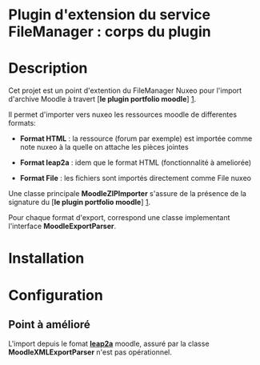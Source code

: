 **Plugin d'extension du service FileManager : corps du plugin** 
===============================================================


Description 
===========

Cet projet est un point d'extention du FileManager Nuxeo pour l'import d'archive
Moodle à travert  [**le plugin portfolio moodle**] [1].

Il permet d'importer vers nuxeo les ressources moodle de differentes formats:

*	**Format HTML** : la ressource (forum par exemple) est importée comme note nuxeo à la quelle on attache les pièces jointes

*	**Format leap2a** : idem que le format HTML (fonctionnalité à ameliorée)

*	**Format File** : les fichiers sont importés directement comme File nuxeo 


Une classe principale **MoodleZIPImporter** s'assure de la présence de la signature du [**le plugin portfolio moodle**] [1].

Pour chaque format d'export, correspond une classe implementant l'interface **MoodleExportParser**.



Installation 
============


Configuration 
=============



## Point à amélioré

L'import depuis le fomat [**leap2a**][2] moodle, assuré par la classe **MoodleXMLExportParser** n'est pas opérationnel.

[1]: https://github.com/nuxeo/nuxeo-moodle-plugin/tree/master/moodle-plugin/moodle-plugin-portfolio
[2]: http://www.eportfolios.ac.uk/leap2a




